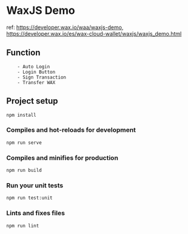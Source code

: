 # WaxJS Demo
ref: https://developer.wax.io/waa/waxjs-demo, https://developer.wax.io/es/wax-cloud-wallet/waxjs/waxjs_demo.html

## Function
```
    - Auto Login
    - Login Button
    - Sign Transaction
    - Transfer WAX
```

## Project setup
```
npm install
```

### Compiles and hot-reloads for development
```
npm run serve
```

### Compiles and minifies for production
```
npm run build
```

### Run your unit tests
```
npm run test:unit
```

### Lints and fixes files
```
npm run lint
```
